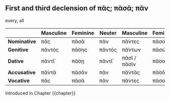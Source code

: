 ## First and third declension of πᾶς; πᾶσᾰ; πᾶν

every, all

|     | Masculine | Feminine | Neuter | Masculine | Feminine | Neuter |
| --- | --------- | -------- | ------ | --------- | -------- | ------ |
| **Nominative** | πᾶς | πᾶσᾰ | πᾶν | πᾰ́ντες | πᾶσαι | πᾰ́ντᾰ |
| **Genitive** | πᾰντός | πᾱ́σης | πᾰντός | πᾰ́ντων | πᾱσῶν | πᾰ́ντων |
| **Dative** | πᾰντῐ́ | πᾱ́σῃ | πᾰντῐ́ | πᾶσῐ / πᾶσῐν | πᾱ́σαις | πᾶσῐ / πᾶσῐν |
| **Accusative** | πᾰ́ντᾰ | πᾶσᾰν | πᾶν | πᾰ́ντᾰς | πᾱ́σᾱς | πᾰ́ντᾰ |
| **Vocative** | πᾶς | πᾶσᾰ | πᾶν | πᾰ́ντες | πᾶσαι | πᾰ́ντᾰ |


Introduced in Chapter {{chapter}}
